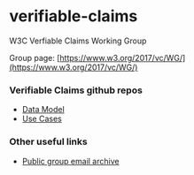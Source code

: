 # verifiable-claims
W3C Verfiable Claims Working Group

Group page: [https://www.w3.org/2017/vc/WG/](https://www.w3.org/2017/vc/WG/)

### Verifiable Claims github repos
* [Data Model](https://github.com/w3c/vc-data-model)
* [Use Cases](https://github.com/w3c/vc-use-cases)

### Other useful links
* [Public group email archive](https://lists.w3.org/Archives/Public/public-vc-wg/)
